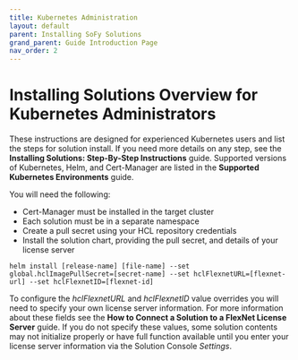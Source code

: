 ```yaml
---
title: Kubernetes Administration
layout: default
parent: Installing SoFy Solutions
grand_parent: Guide Introduction Page
nav_order: 2
---
```

# **Installing Solutions Overview for Kubernetes Administrators**

These instructions are designed for experienced Kubernetes users and list the steps for solution install. If you need more details on any step, see the **Installing Solutions: Step-By-Step Instructions** guide. Supported versions of Kubernetes, Helm, and Cert-Manager are listed in the **Supported Kubernetes Environments** guide.

You will need the following:

* Cert-Manager must be installed in the target cluster
* Each solution must be in a separate namespace
* Create a pull secret using your HCL repository credentials
* Install the solution chart, providing the pull secret, and details of your license server

```
helm install [release-name] [file-name] --set global.hclImagePullSecret=[secret-name] --set hclFlexnetURL=[flexnet-url] --set hclFlexnetID=[flexnet-id]
```
To configure the *hclFlexnetURL* and *hclFlexnetID* value overrides you will need to specify your own license server information. For more information about these fields see the **How to Connect a Solution to a FlexNet License Server** guide. If you do not specify these values, some solution contents may not initialize properly or have full function available until you enter your license server information via the Solution Console *Settings*.
